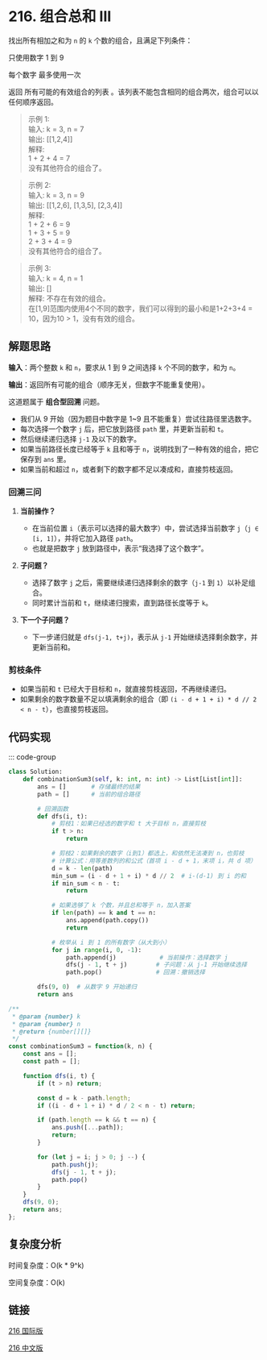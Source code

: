 # 216. 组合总和 III <Badge type="warning" text="Medium" />

找出所有相加之和为 `n` 的 `k` 个数的组合，且满足下列条件：

只使用数字 1 到 9

每个数字 最多使用一次 

返回 所有可能的有效组合的列表 。该列表不能包含相同的组合两次，组合可以以任何顺序返回。

>示例 1:  
输入: k = 3, n = 7  
输出: [[1,2,4]]  
解释:  
1 + 2 + 4 = 7  
没有其他符合的组合了。 

>示例 2:  
输入: k = 3, n = 9  
输出: [[1,2,6], [1,3,5], [2,3,4]]  
解释:  
1 + 2 + 6 = 9  
1 + 3 + 5 = 9  
2 + 3 + 4 = 9  
没有其他符合的组合了。

>示例 3:  
输入: k = 4, n = 1  
输出: []  
解释: 不存在有效的组合。  
在[1,9]范围内使用4个不同的数字，我们可以得到的最小和是1+2+3+4 = 10，因为10 > 1，没有有效的组合。

## 解题思路

**输入**：两个整数 `k` 和 `n`，要求从 1 到 9 之间选择 `k` 个不同的数字，和为 `n`。
  
**输出**：返回所有可能的组合（顺序无关，但数字不能重复使用）。

这道题属于 **组合型回溯** 问题。

* 我们从 9 开始（因为题目中数字是 1~9 且不能重复）尝试往路径里选数字。
* 每次选择一个数字 `j` 后，把它放到路径 `path` 里，并更新当前和 `t`。
* 然后继续递归选择 `j-1` 及以下的数字。
* 如果当前路径长度已经等于 `k` 且和等于 `n`，说明找到了一种有效的组合，把它保存到 `ans` 里。
* 如果当前和超过 `n`，或者剩下的数字都不足以凑成和，直接剪枝返回。

### 回溯三问

1. **当前操作？**  
    - 在当前位置 `i`（表示可以选择的最大数字）中，尝试选择当前数字 `j`（`j ∈ [i, 1]`），并将它加入路径 `path`。  
    - 也就是把数字 `j` 放到路径中，表示“我选择了这个数字”。

2. **子问题？**  
    - 选择了数字 `j` 之后，需要继续递归选择剩余的数字（`j-1` 到 `1`）以补足组合。  
    - 同时累计当前和 `t`，继续递归搜索，直到路径长度等于 `k`。

3. **下一个子问题？**  
    - 下一步递归就是 `dfs(j-1, t+j)`，表示从 `j-1` 开始继续选择剩余数字，并更新当前和。

### 剪枝条件
- 如果当前和 `t` 已经大于目标和 `n`，就直接剪枝返回，不再继续递归。
- 如果剩余的数字数量不足以填满剩余的组合（即 `(i - d + 1 + i) * d // 2 < n - t`），也直接剪枝返回。

## 代码实现

::: code-group

```python
class Solution:
    def combinationSum3(self, k: int, n: int) -> List[List[int]]:
        ans = []       # 存储最终的结果
        path = []      # 当前的组合路径

        # 回溯函数
        def dfs(i, t):
            # 剪枝1：如果已经选的数字和 t 大于目标 n，直接剪枝
            if t > n:
                return

            # 剪枝2：如果剩余的数字（i到1）都选上，和依然无法凑到 n，也剪枝
            # 计算公式：用等差数列的和公式（首项 i - d + 1，末项 i，共 d 项）
            d = k - len(path)
            min_sum = (i - d + 1 + i) * d // 2  # i-(d-1) 到 i 的和
            if min_sum < n - t:
                return

            # 如果选够了 k 个数，并且总和等于 n，加入答案
            if len(path) == k and t == n:
                ans.append(path.copy())
                return

            # 枚举从 i 到 1 的所有数字（从大到小）
            for j in range(i, 0, -1):
                path.append(j)            # 当前操作：选择数字 j
                dfs(j - 1, t + j)        # 子问题：从 j-1 开始继续选择
                path.pop()               # 回溯：撤销选择

        dfs(9, 0)  # 从数字 9 开始递归
        return ans
```

```javascript
/**
 * @param {number} k
 * @param {number} n
 * @return {number[][]}
 */
const combinationSum3 = function(k, n) {
    const ans = [];
    const path = [];

    function dfs(i, t) {
        if (t > n) return;

        const d = k - path.length;
        if ((i - d + 1 + i) * d / 2 < n - t) return;

        if (path.length == k && t == n) {
            ans.push([...path]);
            return;
        }

        for (let j = i; j > 0; j --) {
            path.push(j);
            dfs(j - 1, t + j);
            path.pop()
        }
    }
    dfs(9, 0);
    return ans;
};
```

## 复杂度分析

时间复杂度：O(k * 9^k) 

空间复杂度：O(k)

## 链接

[216 国际版](https://leetcode.com/problems/combination-sum-iii/description/)

[216 中文版](https://leetcode.cn/problems/combination-sum-iii/description/)

